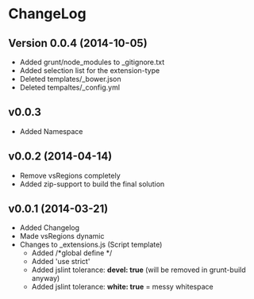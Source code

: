 # ChangeLog

## Version 0.0.4 (2014-10-05)
* Added grunt/node_modules to _gitignore.txt 
* Added selection list for the extension-type
* Deleted templates/_bower.json
* Deleted tempaltes/_config.yml

## v0.0.3
* Added Namespace 

## v0.0.2 (2014-04-14)
* Remove vsRegions completely
* Added zip-support to build the final solution

## v0.0.1 (2014-03-21)
* Added Changelog
* Made vsRegions dynamic
* Changes to _extensions.js (Script template)
    * Added /*global define */
    * Added 'use strict'
    * Added jslint tolerance: **devel: true** (will be removed in grunt-build anyway)
    * Added jslint tolerance: **white: true** = messy whitespace